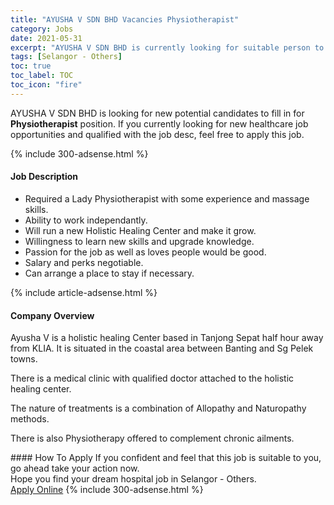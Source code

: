 ```yaml
---
title: "AYUSHA V SDN BHD Vacancies Physiotherapist" 
category: Jobs 
date: 2021-05-31 
excerpt: "AYUSHA V SDN BHD is currently looking for suitable person to fill in the Physiotherapist which positioned at Selangor - Others" 
tags: [Selangor - Others] 
toc: true 
toc_label: TOC 
toc_icon: "fire" 
--- 
```


<p>AYUSHA V SDN BHD is looking for new potential candidates to fill in for <b>Physiotherapist</b> position. If you currently looking for new healthcare job opportunities and qualified with the job desc, feel free to apply this job.
</p>{% include 300-adsense.html %} 
<div><div><h4>Job Description</h4></div><div><div><span><div><ul><li>Required a Lady Physiotherapist with some experience and massage skills.</li><li>Ability to work independantly.</li><li>Will run a new Holistic Healing Center and make it grow.</li><li>Willingness to learn new skills and upgrade knowledge.</li><li>Passion for the job as well as loves people would be good.</li><li>Salary and perks negotiable.</li><li>Can arrange a place to stay if necessary.</li></ul></div></span></div></div></div> 
{% include article-adsense.html %} 
<div><div><h4>Company Overview</h4></div><div><div><span><div><p>Ayusha V is a holistic healing Center based in Tanjong Sepat half hour away from KLIA. It is situated in the coastal area between Banting and Sg Pelek towns.</p><p>There is a medical clinic with qualified doctor attached to the holistic healing center.</p><p>The nature of treatments is a combination of Allopathy and Naturopathy methods.</p><p>There is also Physiotherapy offered to complement chronic ailments.</p></div></span></div></div></div> 
#### How To Apply 
If you confident and feel that this job is suitable to you, go ahead take your action now. <br/> 
Hope you find your dream hospital job in Selangor - Others. <br/> 
<a href="https://www.jobstreet.com.my/en/job/physiotherapist-4572967?jobId=jobstreet-my-job-4572967" class="btn btn--warning" target="_blank" rel="nofollow noopenner">Apply Online</a> 
{% include 300-adsense.html %} 